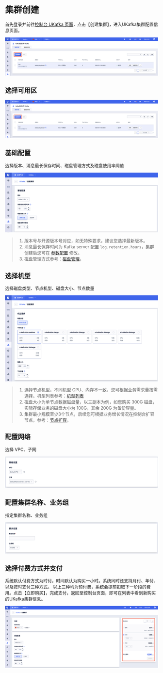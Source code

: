# 集群创建

首先登录并前往[控制台 UKafka 页面](https://console.ucloud.cn/ukafka/)，点击【创建集群】，进入UKafka集群配置信息页面。

![img](/images/guide/cluster/create_button.png)

## 选择可用区

![img](/images/guide/cluster/create_button.png)

## 基础配置

选择版本、消息最长保存时间、磁盘管理方式及磁盘使用率阈值

![img](/images/guide/cluster/create_baseconfig.png)

> 1. 版本号与开源版本号对应，如无特殊要求，建议您选择最新版本。
> 2. 消息最长保存时间为 Kafka server 配置 `log.retention.hours`，集群创建后您可在 [参数配置](/ukafka/guide/cluster/config) 修改。
> 3. 磁盘管理方式参考：[磁盘管理](/ukafka/guide/cluster/diskmanager)。

## 选择机型

选择磁盘类型、节点机型、磁盘大小、节点数量

![img](/images/guide/cluster/create_type.png)

> 1. 选择节点机型，不同机型 CPU、内存不一致，您可根据业务需求量按需选择。机型列表参考：[机型列表](/ukafka/price/price)
> 2. 磁盘大小为单节点数据磁盘量，以三副本为例，如您购买 300G 磁盘，实际存储业务的磁盘大小为 100G，其余 200G 为备份容量。
> 3. 集群最小规模至少3个节点，后续您可根据业务增长情况在控制台扩容节点，参考：[节点扩容](/ukafka/guide/node/expand)。

## 配置网络

选择 VPC、子网

![img](/images/guide/cluster/create_network.png)

## 配置集群名称、业务组

指定集群名称、业务组

![img](/images/guide/cluster/create_moreconfig.png)

## 选择付费方式并支付

系统默认付费方式为时付，时间默认为购买一小时。系统同时还支持月付、年付、以及按时支付三种方式。
以上三种均为预付费，系统会提前扣取下一阶段的费用。点击【立即购买】，完成支付，返回至控制台页面，即可在列表中看到新购买的UKafka集群信息。

![img](/images/guide/cluster/create_bill.png)
